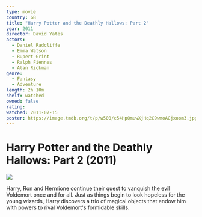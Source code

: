 ```yaml
---
type: movie
country: GB
title: "Harry Potter and the Deathly Hallows: Part 2"
year: 2011
director: David Yates
actors:
  - Daniel Radcliffe
  - Emma Watson
  - Rupert Grint
  - Ralph Fiennes
  - Alan Rickman
genre:
  - Fantasy
  - Adventure
length: 2h 10m
shelf: watched
owned: false
rating:
watched: 2011-07-15
poster: https://image.tmdb.org/t/p/w500/c54HpQmuwXjHq2C9wmoACjxoom3.jpg
---
```


# Harry Potter and the Deathly Hallows: Part 2 (2011)

![](https://image.tmdb.org/t/p/w500/c54HpQmuwXjHq2C9wmoACjxoom3.jpg)

Harry, Ron and Hermione continue their quest to vanquish the evil Voldemort once and for all. Just as things begin to look hopeless for the young wizards, Harry discovers a trio of magical objects that endow him with powers to rival Voldemort's formidable skills.